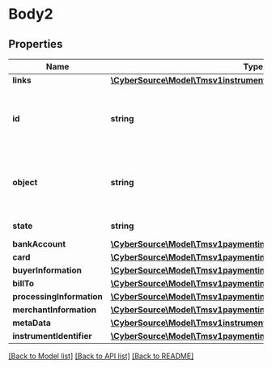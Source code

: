 # Body2

## Properties
Name | Type | Description | Notes
------------ | ------------- | ------------- | -------------
**links** | [**\CyberSource\Model\Tmsv1instrumentidentifiersLinks**](Tmsv1instrumentidentifiersLinks.md) |  | [optional] 
**id** | **string** | Unique identification number assigned by CyberSource to the submitted request. | [optional] 
**object** | **string** | Describes type of token. For example: customer, paymentInstrument or instrumentIdentifier. | [optional] 
**state** | **string** | Current state of the token. | [optional] 
**bankAccount** | [**\CyberSource\Model\Tmsv1paymentinstrumentsBankAccount**](Tmsv1paymentinstrumentsBankAccount.md) |  | [optional] 
**card** | [**\CyberSource\Model\Tmsv1paymentinstrumentsCard**](Tmsv1paymentinstrumentsCard.md) |  | [optional] 
**buyerInformation** | [**\CyberSource\Model\Tmsv1paymentinstrumentsBuyerInformation**](Tmsv1paymentinstrumentsBuyerInformation.md) |  | [optional] 
**billTo** | [**\CyberSource\Model\Tmsv1paymentinstrumentsBillTo**](Tmsv1paymentinstrumentsBillTo.md) |  | [optional] 
**processingInformation** | [**\CyberSource\Model\Tmsv1paymentinstrumentsProcessingInformation**](Tmsv1paymentinstrumentsProcessingInformation.md) |  | [optional] 
**merchantInformation** | [**\CyberSource\Model\Tmsv1paymentinstrumentsMerchantInformation**](Tmsv1paymentinstrumentsMerchantInformation.md) |  | [optional] 
**metaData** | [**\CyberSource\Model\Tmsv1instrumentidentifiersMetadata**](Tmsv1instrumentidentifiersMetadata.md) |  | [optional] 
**instrumentIdentifier** | [**\CyberSource\Model\Tmsv1paymentinstrumentsInstrumentIdentifier**](Tmsv1paymentinstrumentsInstrumentIdentifier.md) |  | [optional] 

[[Back to Model list]](../README.md#documentation-for-models) [[Back to API list]](../README.md#documentation-for-api-endpoints) [[Back to README]](../README.md)


